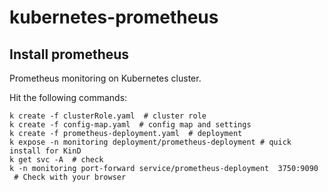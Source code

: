 # kubernetes-prometheus
## Install prometheus 
Prometheus monitoring on Kubernetes cluster.

Hit the following commands: 
```shell script
k create -f clusterRole.yaml  # cluster role
k create -f config-map.yaml  # config map and settings
k create -f prometheus-deployment.yaml  # deployment
k expose -n monitoring deployment/prometheus-deployment # quick install for KinD
k get svc -A  # check 
k -n monitoring port-forward service/prometheus-deployment  3750:9090
 # Check with your browser 
```
